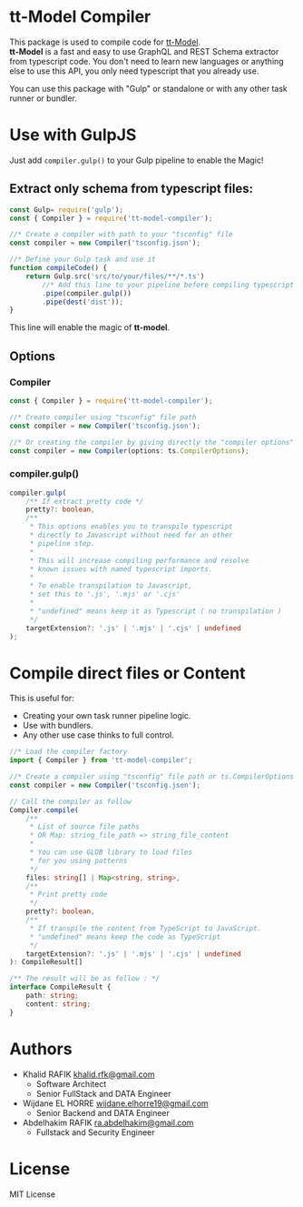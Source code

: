 # tt-Model Compiler
This package is used to compile code for [tt-Model](https://www.npmjs.com/package/tt-model).\
**tt-Model** is a fast and easy to use GraphQL and REST Schema extractor from typescript code.
You don't need to learn new languages or anything else to use this API, you only need typescript that you already use.

You can use this package with "Gulp" or standalone or with any other task runner or bundler.

# Use with GulpJS
Just add `compiler.gulp()` to your Gulp pipeline to enable the Magic!

## Extract only schema from typescript files:

```javascript
const Gulp= require('gulp');
const { Compiler } = require('tt-model-compiler');

//* Create a compiler with path to your "tsconfig" file
const compiler = new Compiler('tsconfig.json');

//* Define your Gulp task and use it
function compileCode() {
	return Gulp.src('src/to/your/files/**/*.ts')
		//* Add this line to your pipeline before compiling typescript
		.pipe(compiler.gulp())
		.pipe(dest('dist'));
}
```

This line will enable the magic of **tt-model**.

## Options
 
### Compiler
```typescript
const { Compiler } = require('tt-model-compiler');

//* Create compiler using "tsconfig" file path
const compiler = new Compiler('tsconfig.json');

//* Or creating the compiler by giving directly the "compiler options"
const compiler = new Compiler(options: ts.CompilerOptions);
```

### compiler.gulp()
```typescript
compiler.gulp(
	/** If extract pretty code */
	pretty?: boolean,
	/**
	 * This options enables you to transpile typescript
	 * directly to Javascript without need for an other
	 * pipeline step.
	 * 
	 * This will increase compiling performance and resolve
	 * known issues with named typescript imports.
	 * 
	 * To enable transpilation to Javascript,
	 * set this to '.js', '.mjs' or '.cjs'
	 * 
	 * "undefined" means keep it as Typescript ( no transpilation )
	 */
	targetExtension?: '.js' | '.mjs' | '.cjs' | undefined
);
```

# Compile direct files or Content

This is useful for:
- Creating your own task runner pipeline logic.
- Use with bundlers.
- Any other use case thinks to full control.

```typescript
//* Load the compiler factory
import { Compiler } from 'tt-model-compiler';

//* Create a compiler using "tsconfig" file path or ts.CompilerOptions
const compiler = new Compiler('tsconfig.json');

// Call the compiler as follow
Compiler.compile(
	/**
	 * List of source file paths
	 * OR Map: string_file_path => string_file_content
	 * 
	 * You can use GLOB library to load files
	 * for you using patterns
	 */
	files: string[] | Map<string, string>,
	/**
	 * Print pretty code
	 */
	pretty?: boolean,
	/**
	 * If transpile the content from TypeScript to JavaScript.
	 * "undefined" means keep the code as TypeScript
	 */
	targetExtension?: '.js' | '.mjs' | '.cjs' | undefined
): CompileResult[]

/** The result will be as follow : */
interface CompileResult {
    path: string;
    content: string;
}
```

# Authors
- Khalid RAFIK <khalid.rfk@gmail.com>
	- Software Architect
	- Senior FullStack and DATA Engineer
- Wijdane EL HORRE <wijdane.elhorre19@gmail.com>
	- Senior Backend and DATA Engineer
- Abdelhakim RAFIK <ra.abdelhakim@gmail.com>
	- Fullstack and Security Engineer
# License
MIT License
